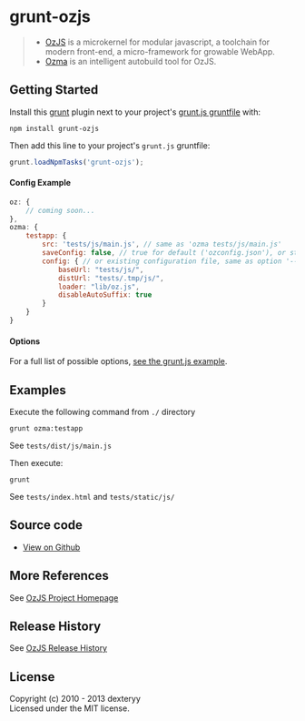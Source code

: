 <!---
layout: intro
title: grunt-ozjs
-->

# grunt-ozjs

> * [OzJS](https://github.com/dexteryy/OzJS) is a microkernel for modular javascript, a toolchain for modern front-end, a micro-framework for growable WebApp. 
> * [Ozma](https://github.com/dexteryy/ozma.js) is an intelligent autobuild tool for OzJS.

## Getting Started

Install this [grunt] plugin next to your project's [grunt.js gruntfile][getting_started] with: 

```
npm install grunt-ozjs
```

Then add this line to your project's `grunt.js` gruntfile:

```javascript
grunt.loadNpmTasks('grunt-ozjs');
```

[grunt]: http://gruntjs.com/
[getting_started]: https://github.com/gruntjs/grunt/blob/master/docs/getting_started.md

#### Config Example

```javascript
oz: {
    // coming soon...
},
ozma: {
    testapp: {
        src: 'tests/js/main.js', // same as 'ozma tests/js/main.js'
        saveConfig: false, // true for default ('ozconfig.json'), or string for specified path and file name
        config: { // or existing configuration file, same as option '--config'
            baseUrl: "tests/js/",
            distUrl: "tests/.tmp/js/",
            loader: "lib/oz.js",
            disableAutoSuffix: true
        }
    }
}
```

#### Options

For a full list of possible options, [see the grunt.js example](https://github.com/dexteryy/grunt-ozjs/blob/master/grunt.js).

## Examples

Execute the following command from `./` directory 

```
grunt ozma:testapp
```

See `tests/dist/js/main.js`

Then execute:

```
grunt
```

See `tests/index.html` and `tests/static/js/`

## Source code

* [View on Github](https://github.com/dexteryy/grunt-ozjs)

## More References

See [OzJS Project Homepage](http://ozjs.org/)

## Release History

See [OzJS Release History](http://ozjs.org/#release)

## License

Copyright (c) 2010 - 2013 dexteryy  
Licensed under the MIT license.

